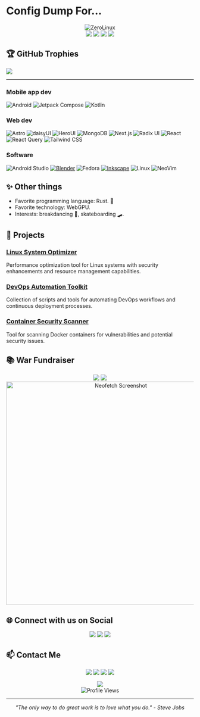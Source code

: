 # Config Dump For...

<div align="center">
  <img src="https://readme-typing-svg.herokuapp.com?font=Orbitron&size=40&duration=6000&color=7F00FF&center=true&vCenter=true&width=600&height=100&lines=ZeroLinux" alt="ZeroLinux" />
</div>

<div align="center">
  <a href="#"><img src="https://img.shields.io/badge/OS-LINUX-ffd700?style=for-the-badge&logo=linux&logoColor=white&labelColor=595959" /></a>
  <a href="#"><img src="https://img.shields.io/badge/DISTRO-ARCH-0f94d2?style=for-the-badge&logo=archlinux&logoColor=white&labelColor=595959" /></a>
  <a href="#"><img src="https://img.shields.io/badge/DE-KDE-3daee9?style=for-the-badge&logo=kde&logoColor=white&labelColor=595959" /></a>
  <a href="#"><img src="https://img.shields.io/badge/ARCH-637ce6?style=for-the-badge&logoColor=white&labelColor=00a5cf" /></a>
</div>
  
## 🏆 GitHub Trophies

![](https://github-profile-trophy.vercel.app/?username=PluckyPrecious&theme=discord&no-frame=true&no-bg=false&margin-w=4)

<hr/>


### Mobile app dev

![Android](https://img.shields.io/badge/Android-3DDC84?logo=android&logoColor=white&style=for-the-badge)
![Jetpack Compose](https://img.shields.io/badge/Jetpack%20Compose-4285F4?logo=jetpackcompose&logoColor=white&style=for-the-badge)
![Kotlin](https://img.shields.io/badge/Kotlin-7F52FF?logo=kotlin&logoColor=white&style=for-the-badge)

### Web dev

![Astro](https://img.shields.io/badge/Astro-BC52EE?logo=astro&logoColor=white&style=for-the-badge)
![daisyUI](https://img.shields.io/badge/daisyUI-1AD1A5?logo=daisyui&logoColor=white&style=for-the-badge)
![HeroUI](https://img.shields.io/badge/HeroUI-000000?logo=nextui&logoColor=white&style=for-the-badge)
![MongoDB](https://img.shields.io/badge/MongoDB-47A248?logo=mongodb&logoColor=white&style=for-the-badge)
![Next.js](https://img.shields.io/badge/Next.js-000000?logo=next.js&logoColor=white&style=for-the-badge)
![Radix UI](https://img.shields.io/badge/Radix%20UI-161618?logo=radixui&logoColor=white&style=for-the-badge)
![React](https://img.shields.io/badge/React-61DAFB?logo=react&logoColor=black&style=for-the-badge)
![React Query](https://img.shields.io/badge/React%20Query-FF4154?logo=reactquery&logoColor=white&style=for-the-badge)
![Tailwind CSS](https://img.shields.io/badge/Tailwind_CSS-06B6D4?logo=tailwindcss&logoColor=white&style=for-the-badge)

### Software

![Android Studio](https://img.shields.io/badge/Android%20Studio-3DDC84?logo=androidstudio&logoColor=white&style=for-the-badge)
[![Blender](https://img.shields.io/badge/Blender-F5792A?logo=blender&logoColor=white&style=for-the-badge)](https://blender.org)
![Fedora](https://img.shields.io/badge/Fedora-51A2DA?logo=fedora&logoColor=white&style=for-the-badge)
[![Inkscape](https://img.shields.io/badge/Inkscape-000000?logo=inkscape&logoColor=white&style=for-the-badge)](https://inkscape.org)
![Linux](https://img.shields.io/badge/Linux-FCC624?logo=Linux&logoColor=black&style=for-the-badge)
![NeoVim](https://img.shields.io/badge/NeoVim-57A143?logo=neovim&logoColor=white&style=for-the-badge)

## ✨ Other things

- Favorite programming language: Rust. :crab:
- Favorite technology: WebGPU.
- Interests: breakdancing :man_dancing:, skateboarding :skateboard:.

## 🔧 Projects

### [Linux System Optimizer](https://github.com/zerolinux-dev/linux-system-optimizer)
Performance optimization tool for Linux systems with security enhancements and resource management capabilities.

### [DevOps Automation Toolkit](https://github.com/zerolinux-dev/devops-automation-toolkit)
Collection of scripts and tools for automating DevOps workflows and continuous deployment processes.

### [Container Security Scanner](https://github.com/zerolinux-dev/container-security-scanner)
Tool for scanning Docker containers for vulnerabilities and potential security issues.

## 📚 War Fundraiser

<div align="center">
  <a href="#"><img src="https://img.shields.io/badge/☕_ZEROLINUX-KO--FI-00b9fe?style=for-the-badge&logoColor=white&labelColor=595959" /></a>
  <a href="#"><img src="https://img.shields.io/badge/💜_ZEROLINUX-SPONSOR-bf5fff?style=for-the-badge&logoColor=white&labelColor=595959" /></a>
</div>

<div align="center">
  <img src="https://github.com/zerolinux-dev/zerolinux-dev/raw/main/assets/neofetch.png" alt="Neofetch Screenshot" width="600" />
</div>

## 🌐 Connect with us on Social

<div align="center">
  <a href="https://www.youtube.com/channel/UCylGUf2qUvMdk6u3MF1fzSQ"><img src="https://img.shields.io/badge/Youtube-1.8k-ff0000?style=for-the-badge&logo=youtube&logoColor=white&labelColor=595959" /></a>
  <a href="https://fosstodon.org/@zerolinux"><img src="https://img.shields.io/badge/Fosstodon-1k-6364ff?style=for-the-badge&logo=mastodon&logoColor=white&labelColor=595959" /></a>
  <a href="https://discord.gg/zerolinux"><img src="https://img.shields.io/badge/Discord-37_online-5865f2?style=for-the-badge&logo=discord&logoColor=white&labelColor=595959" /></a>
</div>

## 📫 Contact Me

<p align="center">
  <a href="https://github.com/zerolinux-dev"><img src="https://img.shields.io/badge/GitHub-100000?style=for-the-badge&logo=github&logoColor=white" /></a>
  <a href="https://twitter.com/zerolinux_dev"><img src="https://img.shields.io/badge/Twitter-1DA1F2?style=for-the-badge&logo=twitter&logoColor=white" /></a>
  <a href="https://linkedin.com/in/zerolinux-dev"><img src="https://img.shields.io/badge/LinkedIn-0077B5?style=for-the-badge&logo=linkedin&logoColor=white" /></a>
  <a href="mailto:contact@zerolinux.dev"><img src="https://img.shields.io/badge/Email-D14836?style=for-the-badge&logo=gmail&logoColor=white" /></a>
</p>

<div align="center">
  <a href="#"><img src="https://img.shields.io/badge/PAGE_VIEWS-44,025-7F00FF?style=for-the-badge&labelColor=595959" /></a>
</div>

<div align="center">
  <img src="https://komarev.com/ghpvc/?username=zerolinux-dev&style=for-the-badge&color=7F00FF" alt="Profile Views" />
</div>

---

<div align="center">
  <i>"The only way to do great work is to love what you do." - Steve Jobs</i>
</div>
  

